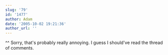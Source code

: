 ```yaml
---
slug: '79'
id: '1477'
author: Adam
date: '2005-10-02 19:21:36'
author_url: ''
---
```

^^ Sorry, that's probably really annoying. I guess I should've read the thread of comments. 

